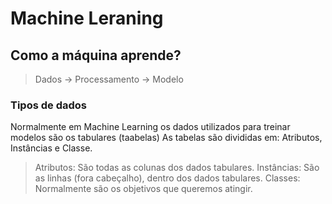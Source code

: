 # Machine Leraning

## Como a máquina aprende?

> Dados -> Processamento -> Modelo

### Tipos de dados

Normalmente em Machine Learning os dados utilizados para treinar modelos são os tabulares (taabelas)
As tabelas são divididas em: Atributos, Instâncias e Classe.

> Atributos: São todas as colunas dos dados tabulares.
> Instâncias: São as linhas (fora cabeçalho), dentro dos dados tabulares.
> Classes: Normalmente são os objetivos que queremos atingir.
